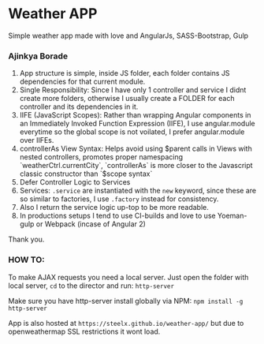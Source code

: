 # Weather APP
Simple weather app made with love and AngularJs, SASS-Bootstrap, Gulp

### Ajinkya Borade

1. App structure is simple, inside JS folder, each folder contains JS dependencies for that current module.
2. Single Responsibility: Since I have only 1 controller and service I didnt create more folders, otherwise I usually create a FOLDER for each controller and its dependencies in it.
3. IIFE (JavaScript Scopes): Rather than wrapping Angular components in an Immediately Invoked Function Expression (IIFE), I use angular.module everytime so the global scope is not voilated, I prefer angular.module over IIFEs.
4. controllerAs View Syntax: Helps avoid using $parent calls in Views with nested controllers, promotes proper namespacing `weatherCtrl.currentCity`, `controllerAs` is more closer to the Javascript classic constructor than `$scope syntax`
5. Defer Controller Logic to Services
6. Services: `.service` are instantiated with the `new` keyword, since these are so similar to factories, I use `.factory` instead for consistency.
7. Also I return the service logic up-top to be more readable.
8. In productions setups I tend to use CI-builds and love to use Yoeman-gulp or Webpack (incase of Angular 2)

Thank you.

### HOW TO:
To make AJAX requests you need a local server.
Just open the folder with local server, `cd` to the director and run: `http-server`

Make sure you have http-server install globally via NPM:
`npm install -g http-server`


App is also hosted at `https://steelx.github.io/weather-app/` but due to openweathermap SSL restrictions it wont load.
